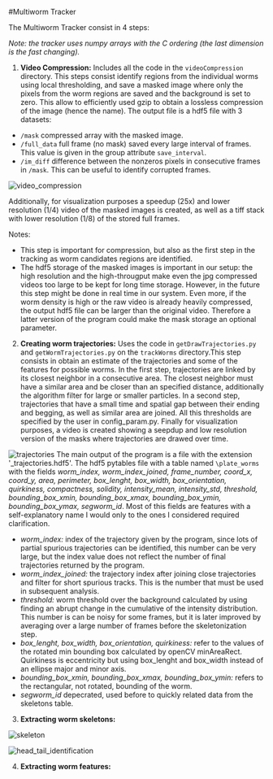 #Multiworm Tracker

The Multiworm Tracker consist in 4 steps:

*Note: the tracker uses numpy arrays with the C ordering (the last dimension is the fast changing).*

1. **Video Compression:** Includes all the code in the `videoCompression` directory. This steps consist identify regions from the individual worms using local thresholding, and save a masked image where only the pixels from the worm regions are saved and the background is set to zero. This allow to efficiently used gzip to obtain a lossless compression of the image (hence the name). The output file is a hdf5 file with 3 datasets:
  - `/mask` compressed array with the masked image.
  - `/full_data` full frame (no mask) saved every large interval of frames. This value is given in the group attribute `save_interval`.
  - `/im_diff` difference between the nonzeros pixels in consecutive frames in `/mask`. This can be useful to identify corrupted frames.

 ![video_compression](https://cloud.githubusercontent.com/assets/8364368/8456443/5f36a380-2003-11e5-822c-ea58857c2e52.png)

 Additionally, for visualization purposes a speedup (25x) and lower resolution (1/4) video of the masked images is created, as well as a tiff stack with lower resolution (1/8) of the stored full frames.

 Notes:
 - This step is important for compression, but also as the first step in the tracking as worm candidates regions are identified.
 - The hdf5 storage of the masked images is important in our setup: the high resolution and the high-througput make even the jpg compressed videos too large to be kept for long time storage. However, in the future this step might be done in real time in our system. Even more, if the worm density is high or the raw video is already heavily compressed, the output hdf5 file can be larger than the original video. Therefore a latter version of the program could make the mask storage an optional parameter.

2. **Creating worm trajectories:** Uses the code in `getDrawTrajectories.py` and `getWormTrajectories.py` on the `trackWorms` directory.This step consists in obtain an estimate of the trajectories and some of the features for possible worms. In the first step, trajectories are linked by its closest neighbor in a consecutive area. The closest neighbor must have a similar area and be closer than an specified distance, additionally the algorithm filter for large or smaller particles. In a second step, trajectories that have a small time and spatial gap between their ending and begging, as well as similar area are joined. All this thresholds are specified by the user in config_param.py. Finally for visualization purposes, a video is created showing a seepdup and low resolution version of the masks where trajectories are drawed over time. 

 ![trajectories](https://cloud.githubusercontent.com/assets/8364368/8456555/1b7fe600-2004-11e5-9905-59a77187aef5.png)
 The main output of the program is a file with the extension '_trajectories.hdf5'. The hdf5 pytables file with a table named `\plate_worms` with the fields *worm_index, worm_index_joined, frame_number, coord_x, coord_y, area, perimeter, box_lenght, box_width, box_orientation, quirkiness, compactness, solidity, intensity_mean, intensity_std, threshold, bounding_box_xmin, bounding_box_xmax, bounding_box_ymin, bounding_box_ymax, segworm_id*.
Most of this fields are features with a self-explanatory name I would only to the ones I considered required clarification.
   - *worm_index:* index of the trajectory given by the program, since lots of partial spurious trajectories can be identified, this number can be very large, but the index value does not reflect the number of final trajectories returned by the program.
   - *worm_index_joined:* the trajectory index after joining close trajectories and filter for short spurious tracks. This is the number that must be used in subsequent analysis.
   - *threshold:* worm threshold over the background calculated by using finding an abrupt change in the cumulative of the intensity distribution. This number is can be noisy for some frames, but it is later improved by averaging over a large number of frames before the skeletonization step.
   - *box_lenght, box_width, box_orientation, quirkiness:* refer to the values of the rotated min bounding box calculated by openCV minAreaRect. Quirkiness is eccentricity but using box_lenght and box_width instead of an ellipse major and minor axis.
   - *bounding_box_xmin, bounding_box_xmax, bounding_box_ymin:* refers to the rectangular, not rotated, bounding of the worm.
   - *segworm_id* depecrated, used before to quickly related data from the skeletons table.
 
3. **Extracting worm skeletons:**

 ![skeleton](https://cloud.githubusercontent.com/assets/8364368/8456643/a99e69c0-2004-11e5-936e-91c0ab1120b0.png)

 ![head_tail_identification](https://cloud.githubusercontent.com/assets/8364368/8456652/b80fc1fc-2004-11e5-8d06-e52a58b493ef.png)

4. **Extracting worm features:** 

